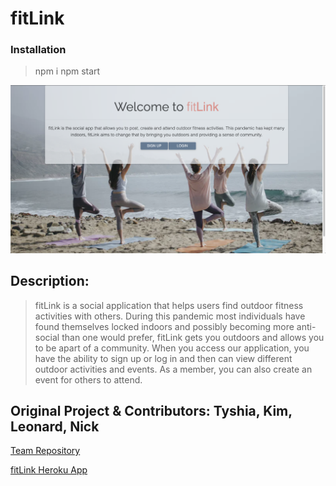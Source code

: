 # fitLink

### Installation
> npm i
> npm start

![fitLink](public/images/fitLinkWelcome.png)

## Description:
> fitLink is a social application that helps users find outdoor fitness activities with others. During this pandemic most individuals have found themselves locked indoors and possibly becoming more anti-social than one would prefer, fitLink gets you outdoors and allows you to be apart of a community. When you access our application, you have the ability to sign up or log in and then can view different outdoor activities and events. As a member, you can also create an event for others to attend.



## Original Project & Contributors: Tyshia, Kim, Leonard, Nick
[Team Repository](https://github.com/kmarzi/fit-link)

[fitLink Heroku App](https://fit-link.herokuapp.com/)
